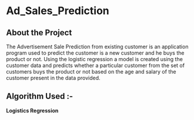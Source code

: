 # Ad_Sales_Prediction

## About the Project
The Advertisement Sale Prediction from existing customer is an application program used to predict the customer is a new customer and he buys the product or not. Using the logistic regression a model is created using the customer data and predicts whether a particular customer from the set of customers buys the product or not based on the age and salary of the customer present in the data provided.

## Algorithm Used :- 
**Logistics Regression**

